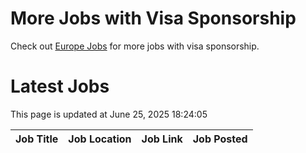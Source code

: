 # More Jobs with Visa Sponsorship

Check out [Europe Jobs](https://github.com/sureshparimi/europejobs#latest-jobs) for more jobs with visa sponsorship.

# Latest Jobs

This page is updated at June 25, 2025 18:24:05

| Job Title | Job Location | Job Link | Job Posted |
| --- | --- | --- | --- |

